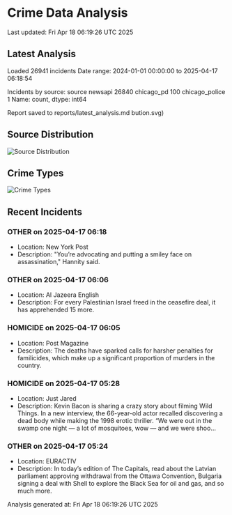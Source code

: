 # Crime Data Analysis
Last updated: Fri Apr 18 06:19:26 UTC 2025

## Latest Analysis

Loaded 26941 incidents
Date range: 2024-01-01 00:00:00 to 2025-04-17 06:18:54

Incidents by source:
source
newsapi           26840
chicago_pd          100
chicago_police        1
Name: count, dtype: int64

Report saved to reports/latest_analysis.md
bution.svg)

## Source Distribution
![Source Distribution](images/source_distribution.svg)

## Crime Types
![Crime Types](images/crime_types.svg)

## Recent Incidents

### OTHER on 2025-04-17 06:18
- Location: New York Post
- Description: "You’re advocating and putting a smiley face on assassination," Hannity said.


### OTHER on 2025-04-17 06:06
- Location: Al Jazeera English
- Description: For every Palestinian Israel freed in the ceasefire deal, it has apprehended 15 more.


### HOMICIDE on 2025-04-17 06:05
- Location: Post Magazine
- Description: The deaths have sparked calls for harsher penalties for familicides, which make up a significant proportion of murders in the country.


### HOMICIDE on 2025-04-17 05:28
- Location: Just Jared
- Description: Kevin Bacon is sharing a crazy story about filming Wild Things. In a new interview, the 66-year-old actor recalled discovering a dead body while making the 1998 erotic thriller. “We were out in the swamp one night — a lot of mosquitoes, wow — and we were shoo…


### OTHER on 2025-04-17 05:24
- Location: EURACTIV
- Description: In today’s edition of The Capitals, read about the Latvian parliament approving withdrawal from the Ottawa Convention, Bulgaria signing a deal with Shell to explore the Black Sea for oil and gas, and so much more.

Analysis generated at: Fri Apr 18 06:19:26 UTC 2025
